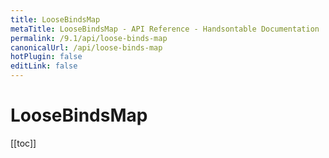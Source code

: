 ```yaml
---
title: LooseBindsMap
metaTitle: LooseBindsMap - API Reference - Handsontable Documentation
permalink: /9.1/api/loose-binds-map
canonicalUrl: /api/loose-binds-map
hotPlugin: false
editLink: false
---
```


# LooseBindsMap

[[toc]]

